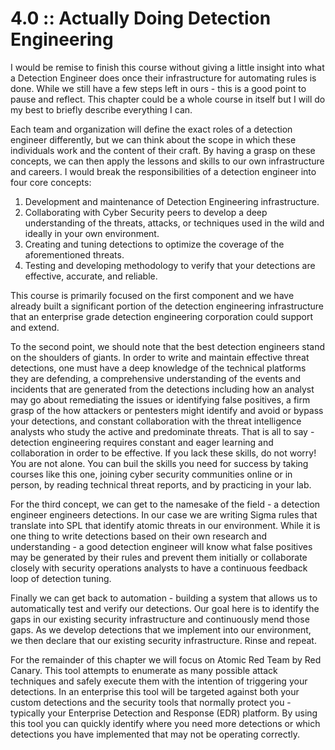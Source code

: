 # 4.0 :: Actually Doing Detection Engineering

I would be remise to finish this course without giving a little insight into what a Detection Engineer does once their infrastructure for automating rules is done. While we still have a few steps left in ours - this is a good point to pause and reflect. This chapter could be a whole course in itself but I will do my best to briefly describe everything I can.

Each team and organization will define the exact roles of a detection engineer differently, but we can think about the scope in which these individuals work and the content of their craft. By having a grasp on these concepts, we can then apply the lessons and skills to our own infrastructure and careers. I would break the responsibilities of a detection engineer into four core concepts:
1. Development and maintenance of Detection Engineering infrastructure.
2. Collaborating with Cyber Security peers to develop a deep understanding of the threats, attacks, or techniques used in the wild and ideally in your own environment.
3. Creating and tuning detections to optimize the coverage of the aforementioned threats.
4. Testing and developing methodology to verify that your detections are effective, accurate, and reliable. 

This course is primarily focused on the first component and we have already built a significant portion of the detection engineering infrastructure that an enterprise grade detection engineering corporation could support and extend. 

To the second point, we should note that the best detection engineers stand on the shoulders of giants. In order to write and maintain effective threat detections, one must have a deep knowledge of the technical platforms they are defending, a comprehensive understanding of the events and incidents that are generated from the detections including how an analyst may go about remediating the issues or identifying false positives, a firm grasp of the how attackers or pentesters might identify and avoid or bypass your detections, and constant collaboration with the threat intelligence analysts who study the active and predominate threats. That is all to say - detection engineering requires constant and eager learning and collaboration in order to be effective. If you lack these skills, do not worry! You are not alone. You can buil the skills you need for success by taking courses like this one, joining cyber security communities online or in person, by reading technical threat reports, and by practicing in your lab.

For the third concept, we can get to the namesake of the field - a detection engineer engineers detections. In our case we are writing Sigma rules that translate into SPL that identify atomic threats in our environment. While it is one thing to write detections based on their own research and understanding - a good detection engineer will know what false positives may be generated by their rules and prevent them initially or collaborate closely with security operations analysts to have a continuous feedback loop of detection tuning.

Finally we can get back to automation - building a system that allows us to automatically test and verify our detections. Our goal here is to identify the gaps in our existing security infrastructure and continuously mend those gaps. As we develop detections that we implement into our environment, we then declare that our existing security infrastructure. Rinse and repeat. 

For the remainder of this chapter we will focus on Atomic Red Team by Red Canary. This tool attempts to enumerate as many possible attack techniques and safely execute them with the intention of triggering your detections. In an enterprise this tool will be targeted against both your custom detections and the security tools that normally protect you - typically your Enterprise Detection and Response (EDR) platform. By using this tool you can quickly identify where you need more detections or which detections you have implemented that may not be operating correctly.
